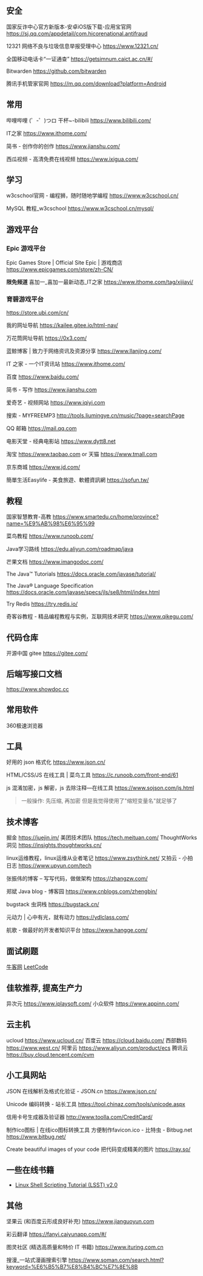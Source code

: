 ## 安全

国家反诈中心官方新版本-安卓iOS版下载-应用宝官网
<https://sj.qq.com/appdetail/com.hicorenational.antifraud>

12321 网络不良与垃圾信息举报受理中心
<https://www.12321.cn/>

全国移动电话卡“一证通查”
<https://getsimnum.caict.ac.cn/#/>

Bitwarden
<https://github.com/bitwarden>

腾讯手机管家官网
<https://m.qq.com/download?platform=Android>

## 常用

哔哩哔哩 (゜-゜)つロ 干杯~-bilibili
<https://www.bilibili.com/>

IT之家
<https://www.ithome.com/>

简书 - 创作你的创作
<https://www.jianshu.com/>

西瓜视频 - 高清免费在线视频
<https://www.ixigua.com/>

## 学习

w3cschool官网 - 编程狮，随时随地学编程
<https://www.w3cschool.cn/>

MySQL 教程_w3cschool
<https://www.w3cschool.cn/mysql/>

## 游戏平台

### Epic 游戏平台

Epic Games Store | Official Site Epic  | 游戏商店
https://www.epicgames.com/store/zh-CN/

**限免频道**
喜加一_喜加一最新动态_IT之家
https://www.ithome.com/tag/xijiayi/

### 育碧游戏平台

<https://store.ubi.com/cn/>




我的网址导航
https://kailee.gitee.io/html-nav/

万花筒网址导航
https://0x3.com/

蓝鲸博客 | 致力于网络资讯及资源分享
https://www.llanjing.com/

IT 之家 - 一个IT资讯站
https://www.ithome.com/

百度 https://www.baidu.com/

简书 - 写作 https://www.jianshu.com

爱奇艺 - 视频网站 https://www.iqiyi.com

搜索 - MYFREEMP3
http://tools.liumingye.cn/music/?page=searchPage

QQ 邮箱 https://mail.qq.com

电影天堂 - 经典电影站 https://www.dytt8.net

淘宝 https://www.taobao.com
or 天猫 https://www.tmall.com

京东商城 https://www.jd.com/

簡單生活Easylife - 美食旅遊、軟體資訊網
https://sofun.tw/

## 教程

国家智慧教育-高教
https://www.smartedu.cn/home/province?name=%E9%AB%98%E6%95%99

菜鸟教程 https://www.runoob.com/

Java学习路线 https://edu.aliyun.com/roadmap/java

芒果文档
https://www.imangodoc.com/

The Java™ Tutorials
https://docs.oracle.com/javase/tutorial/

The Java® Language Specification https://docs.oracle.com/javase/specs/jls/se8/html/index.html

Try Redis
https://try.redis.io/

奇客谷教程 - 精品编程教程与实例，互联网技术研究 https://www.qikegu.com/

## 代码仓库

开源中国 gitee
<https://gitee.com/>

## 后端写接口文档

<https://www.showdoc.cc>

## 常用软件

360极速浏览器

## 工具

好用的 json 格式化
<https://www.json.cn/>

HTML/CSS/JS 在线工具 | 菜鸟工具
<https://c.runoob.com/front-end/61>

js 混淆加密，js 解密，js 去除注释—在线工具
<https://www.sojson.com/js.html>

> 一般操作: 先压缩, 再加密
但是我觉得使用了"缩短变量名"就足够了

## 技术博客

掘金 <https://juejin.im/>
美团技术团队 https://tech.meituan.com/
ThoughtWorks 洞见 https://insights.thoughtworks.cn/

linux运维教程，linux运维从业者笔记 https://www.zsythink.net/
又拍云 - 小拍日志 https://www.upyun.com/tech

张振伟的博客 – 写写代码，做做架构 https://zhangzw.com/

郑斌 Java blog - 博客园 https://www.cnblogs.com/zhengbin/

bugstack 虫洞栈 https://bugstack.cn/

元动力 | 心中有光，就有动力 <https://ydlclass.com/>

航歌 - 做最好的开发者知识平台
<https://www.hangge.com/>

## 面试刷题

[牛客网](https://www.nowcoder.com/interview/ai/index)
[LeetCode](https://leetcode-cn.com)

## 佳软推荐, 提高生产力

异次元 https://www.iplaysoft.com/
小众软件 https://www.appinn.com/

## 云主机

ucloud <https://www.ucloud.cn/>
百度云 <https://cloud.baidu.com/>
西部数码 <https://www.west.cn/>
阿里云 <https://www.aliyun.com/product/ecs>
腾讯云 <https://buy.cloud.tencent.com/cvm>

## 小工具网站

JSON 在线解析及格式化验证 - JSON.cn
<https://www.json.cn/>

Unicode 编码转换 - 站长工具
<https://tool.chinaz.com/tools/unicode.aspx>

信用卡号生成器及验证器
<http://www.toolla.com/CreditCard/>

制作ico图标 | 在线ico图标转换工具 方便制作favicon.ico - 比特虫 - Bitbug.net
<https://www.bitbug.net/>

Create beautiful images of your code 把代码变成精美的图片
https://ray.so/

## 一些在线书籍

* [Linux Shell Scripting Tutorial (LSST) v2.0](http://bash.cyberciti.biz/guide/Main_Page)

## 其他

坚果云 (和百度云形成良好补充)
<https://www.jianguoyun.com>

彩云翻译
<https://fanyi.caiyunapp.com/#/>

图灵社区 (精选高质量和特价 IT 书籍)
<https://www.ituring.com.cn>

搜漫_一站式漫画搜索引擎
<https://www.soman.com/search.html?keyword=%E6%B5%B7%E8%B4%BC%E7%8E%8B>
